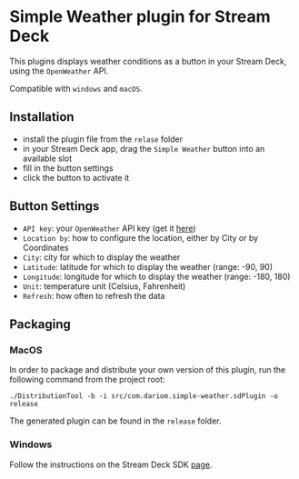# Simple Weather plugin for Stream Deck

This plugins displays weather conditions as a button in your Stream Deck, using the `OpenWeather` API.

Compatible with `windows` and `macOS`.

## Installation

- install the plugin file from the `relase` folder
- in your Stream Deck app, drag the `Simple Weather` button into an available slot
- fill in the button settings
- click the button to activate it

## Button Settings

- `API key`: your `OpenWeather` API key (get it [here](https://home.openweathermap.org/api_keys))
- `Location by`: how to configure the location, either by City or by Coordinates
- `City`: city for which to display the weather
- `Latitude`: latitude for which to display the weather (range: -90, 90)
- `Longitude`: longitude for which to display the weather (range: -180, 180)
- `Unit`: temperature unit (Celsius, Fahrenheit)
- `Refresh`: how often to refresh the data

## Packaging

### MacOS

In order to package and distribute your own version of this plugin, run the following command from the project root:

```shell
./DistributionTool -b -i src/com.dariom.simple-weather.sdPlugin -o release
```

The generated plugin can be found in the `release` folder.

### Windows

Follow the instructions on the Stream Deck SDK [page](https://docs.elgato.com/sdk/plugins/packaging).